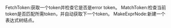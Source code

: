 FetchToken:获取一个token并检查它是否是error token。
MatchToken:检查当前token是否匹配所需token，并自动获取下一个token。
MakeExprNode:新建一个表达式树结点。
